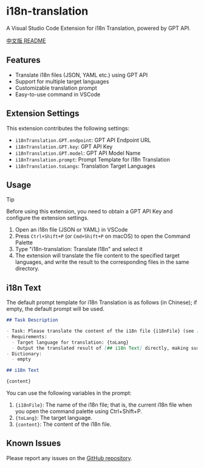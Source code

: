 # i18n-translation

A Visual Studio Code Extension for i18n Translation, powered by GPT API.

[中文版 README](./README_zh_CN.md)

## Features

- Translate i18n files (JSON, YAML etc.) using GPT API
- Support for multiple target languages
- Customizable translation prompt
- Easy-to-use command in VSCode


## Extension Settings

This extension contributes the following settings:

* `i18nTranslation.GPT.endpoint`: GPT API Endpoint URL
* `i18nTranslation.GPT.key`: GPT API Key
* `i18nTranslation.GPT.model`: GPT API Model Name
* `i18nTranslation.prompt`: Prompt Template for i18n Translation
* `i18nTranslation.toLangs`: Translation Target Languages

## Usage

> [!TIP]
> Before using this extension, you need to obtain a GPT API Key and configure the extension settings.

1. Open an i18n file (JSON or YAML) in VSCode
2. Press `Ctrl+Shift+P` (or `Cmd+Shift+P` on macOS) to open the Command Palette
3. Type "i18n-translation: Translate I18n" and select it
4. The extension will translate the file content to the specified target languages, and write the result to the corresponding files in the same directory.

## i18n Text

The default prompt template for i18n Translation is as follows (in Chinese); if empty, the default prompt will be used.

```md
## Task Description

- Task: Please translate the content of the i18n file {i18nFile} (see [## i18n Text])
- Requirements:
  - Target language for translation: {toLang}
  - Output the translated result of [## i18n Text] directly, making sure to preserve the source format
- Dictionary:
  - empty

## i18n Text

{content}
```

You can use the following variables in the prompt:

1. `{i18nFile}`: The name of the i18n file; that is, the current i18n file when you open the command palette using Ctrl+Shift+P.
2. `{toLang}`: The target language.
3. `{content}`: The content of the i18n file.

## Known Issues

Please report any issues on the [GitHub repository](https://github.com/yourusername/i18n-translation/issues).

